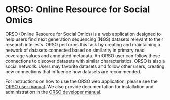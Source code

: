 # ORSO: Online Resource for Social Omics

ORSO (Online Resource for Social Omics) is a web application designed to help users find next generation sequencing (NGS) datasets relevant to their research interests. ORSO performs this task by creating and maintaining a network of datasets connected based on similarity in primary read coverage values and annotated metadata. An ORSO user can follow these connections to discover datasets with similar characteristics. ORSO is also a social network. Users may favorite datasets and follow other users, creating new connections that influence how datasets are recommended.

For instructions on how to use the ORSO web application, please see the [ORSO user manual](https://github.com/lavenderca/genomics-network/docs/user_manual.md). We also provide documentation for installation and administration in the [ORSO developer manual](https://github.com/lavenderca/genomics-network/docs/dev_manual.md).
